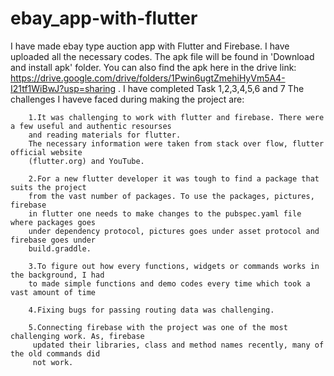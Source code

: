 # ebay_app-with-flutter
I have made ebay type auction app with Flutter and Firebase.
I have uploaded all the necessary codes.
The apk file will be found in 'Download and install apk' folder.
You can also find the apk here in the drive link: https://drive.google.com/drive/folders/1Pwin6ugtZmehiHyVm5A4-I21tf1WiBwJ?usp=sharing .
I have completed Task 1,2,3,4,5,6 and 7
The challenges I haveve faced during making the project are:





        1.It was challenging to work with flutter and firebase. There were a few useful and authentic resourses
        and reading materials for flutter.
        The necessary information were taken from stack over flow, flutter official website
        (flutter.org) and YouTube.

        2.For a new flutter developer it was tough to find a package that suits the project
        from the vast number of packages. To use the packages, pictures, firebase
        in flutter one needs to make changes to the pubspec.yaml file where packages goes 
        under dependency protocol, pictures goes under asset protocol and firebase goes under
        build.graddle. 

        3.To figure out how every functions, widgets or commands works in the background, I had
        to made simple functions and demo codes every time which took a vast amount of time

        4.Fixing bugs for passing routing data was challenging.

        5.Connecting firebase with the project was one of the most challenging work. As, firebase
         updated their libraries, class and method names recently, many of the old commands did
         not work. 
         
      
